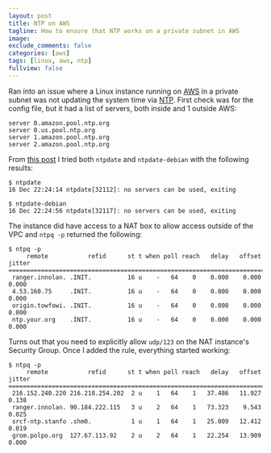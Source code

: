 ```yaml
---
layout: post
title: NTP on AWS
tagline: How to ensure that NTP works on a private subnet in AWS
image:
exclude_comments: false
categories: [aws]
tags: [linux, aws, ntp]
fullview: false
---
```


Ran into an issue where a Linux instance running on [AWS](http://aws.amazon.com) in a private subnet was not updating the system time via [NTP](https://en.wikipedia.org/wiki/Network_Time_Protocol). First check was for the config file, but it had a list of servers, both inside and 1 outside AWS:
~~~
server 0.amazon.pool.ntp.org
server 0.us.pool.ntp.org
server 1.amazon.pool.ntp.org
server 2.amazon.pool.ntp.org
~~~

From [this post]() I tried both `ntpdate` and `ntpdate-debian` with the following results:
~~~
$ ntpdate
16 Dec 22:24:14 ntpdate[32112]: no servers can be used, exiting

$ ntpdate-debian
16 Dec 22:24:56 ntpdate[32117]: no servers can be used, exiting
~~~

The instance did have access to a NAT box to allow access outside of the VPC and `ntpq -p` returned the following:
~~~
$ ntpq -p
     remote           refid      st t when poll reach   delay   offset  jitter
==============================================================================
 ranger.innolan. .INIT.          16 u    -   64    0    0.000    0.000   0.000
 4.53.160.75     .INIT.          16 u    -   64    0    0.000    0.000   0.000
 origin.towfowi. .INIT.          16 u    -   64    0    0.000    0.000   0.000
 ntp.your.org    .INIT.          16 u    -   64    0    0.000    0.000   0.000
~~~

Turns out that you need to explicitly allow `udp/123` on the NAT instance's Security Group. Once I added the rule, everything started working:

~~~
$ ntpq -p
     remote           refid      st t when poll reach   delay   offset  jitter
==============================================================================
 216.152.240.220 216.218.254.202  2 u    1   64    1   37.486   11.927   0.138
 ranger.innolan. 90.184.222.115   3 u    2   64    1   73.323    9.543   0.025
 srcf-ntp.stanfo .shm0.           1 u    1   64    1   25.009   12.412   0.019
 grom.polpo.org  127.67.113.92    2 u    2   64    1   22.254   13.909   0.000
 ~~~
